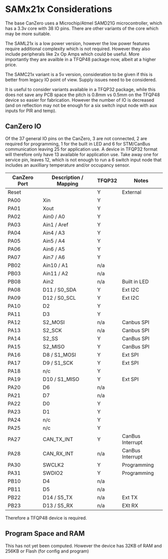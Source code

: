 # SAMx21x Considerations

The base CanZero uses a Microchip/Atmel SAMD21G microcontroller, which has a 3.3v core with 38 IO pins. There are other variants of the core which may be more suitable.

The SAML21x is a low power version, however the low power features require additional complexity which is not required. However they also include peripherals like 2x Op Amps which could be useful. More importantly they are availble in a TFQP48 package now, albeit at a higher price.

The SAMC21x variant is a 5v version, consideration to be given if this is better from legacy IO point of view. Supply issues need to be considered.

It is useful to consider variants available in a TFQP32 package, while this does not save any PCB space the pitch is 0.8mm vs 0.5mm on the TFQP48 device so easier for fabrication. However the number of IO is decreased (and on reflection may not be enough for a six switch input node with aux inputs for PIR and temp).

## CanZero IO

Of the 37 general IO pins on the CanZero, 3 are not connected, 2 are required for programming, 1 for the built in LED and 6 for STM/CanBus communication leaving 25 for application use. A device in TFQP32 format will therefore only have 13 available for application use. Take away one for service pin, leaves 12, which is not enough to run a 6 switch input node that includes an auxilliary temperature and/or occupancy sensor.

| CanZero Port | Description / Mapping | TFQP32 | Notes            |
| ------------ | --------------------- | ------ | ---------------- |
| Reset        |                       | Y      | External         |
| PA00         | Xin                   | Y      |                  |
| PA01         | Xout                  | Y      |                  |
| PA02         | Ain0 / A0             | Y      |                  |
| PA03         | Ain1 / Aref           | Y      |                  |
| PA04         | Ain4 / A3             | Y      |                  |
| PA05         | Ain5 / A4             | Y      |                  |
| PA06         | Ain6 / A5             | Y      |                  |
| PA07         | Ain7 / A6             | Y      |                  |
| PB02         | Ain10 / A1            | n/a    |                  |
| PB03         | Ain11 / A2            | n/a    |                  |
| PB08         | Ain2                  | n/a    | Built in LED     |
| PA08         | D11 / S0_SDA          | Y      | Ext I2C          |
| PA09         | D12 / S0_SCL          | Y      | Ext I2C          |
| PA10         | D2                    | Y      |                  |
| PA11         | D3                    | Y      |                  |
| PA12         | S2_MOSI               | n/a    | Canbus SPI       |
| PA13         | S2_SCK                | n/a    | Canbus SPI       |
| PA14         | S2_SS                 | Y      | CanBus SPI       |
| PA15         | S2_MISO               | Y      | CanBus SPI       |
| PA16         | D8 / S1_MOSI          | Y      | Ext SPI          |
| PA17         | D9 / S1_SCK           | Y      | Ext SPI          |
| PA18         | n/c                   | Y      |                  |
| PA19         | D10 / S1_MISO         | Y      | Ext SPI          |
| PA20         | D6                    | n/a    |                  |
| PA21         | D7                    | n/a    |                  |
| PA22         | D0                    | Y      |                  |
| PA23         | D1                    | Y      |                  |
| PA24         | n/c                   | Y      |                  |
| PA25         | n/c                   | Y      |                  |
| PA27         | CAN_TX_INT            | Y      | CanBus Interrupt |
| PA28         | CAN_RX_INT            | n/a    | CanBus Interrupt |
| PA30         | SWCLK2                | Y      | Programming      |
| PA31         | SWDIO2                | Y      | Programming      |
| PB10         | D4                    | n/a    |                  |
| PB11         | D5                    | n/a    |                  |
| PB22         | D14 / S5_TX           | n/a    | Ext TX           |
| PB23         | D13 / S5_RX           | n/a    | EXt RX           |

Therefore a TFQP48 device is required.

## Program Space and RAM

This has not yet been computed. However the device has 32KB of RAM and 256KB or Flash (for config and program)
